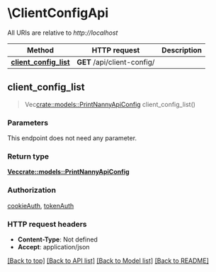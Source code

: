 # \ClientConfigApi

All URIs are relative to *http://localhost*

Method | HTTP request | Description
------------- | ------------- | -------------
[**client_config_list**](ClientConfigApi.md#client_config_list) | **GET** /api/client-config/ | 



## client_config_list

> Vec<crate::models::PrintNannyApiConfig> client_config_list()


### Parameters

This endpoint does not need any parameter.

### Return type

[**Vec<crate::models::PrintNannyApiConfig>**](PrintNannyApiConfig.md)

### Authorization

[cookieAuth](../README.md#cookieAuth), [tokenAuth](../README.md#tokenAuth)

### HTTP request headers

- **Content-Type**: Not defined
- **Accept**: application/json

[[Back to top]](#) [[Back to API list]](../README.md#documentation-for-api-endpoints) [[Back to Model list]](../README.md#documentation-for-models) [[Back to README]](../README.md)

